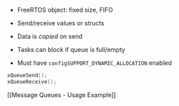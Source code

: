 
- FreeRTOS object: fixed size, FIFO
    
- Send/receive values or structs
    
- Data is _copied_ on send
    
- Tasks can block if queue is full/empty
    
- Must have `configSUPPORT_DYNAMIC_ALLOCATION` enabled

```c
xQueueSend();
xQueueReceive();
```

[[Message Queues - Usage Example]]